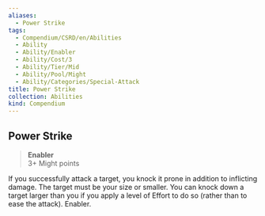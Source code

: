 ```yaml
---
aliases:
  - Power Strike
tags:
  - Compendium/CSRD/en/Abilities
  - Ability
  - Ability/Enabler
  - Ability/Cost/3
  - Ability/Tier/Mid
  - Ability/Pool/Might
  - Ability/Categories/Special-Attack
title: Power Strike
collection: Abilities
kind: Compendium
---
```

## Power Strike  
>**Enabler**  
>3+ Might points
  
If you successfully attack a target, you knock it prone in addition to inflicting damage. The target must be your size or smaller. You can knock down a target larger than you if you apply a level of Effort to do so (rather than to ease the attack). Enabler.